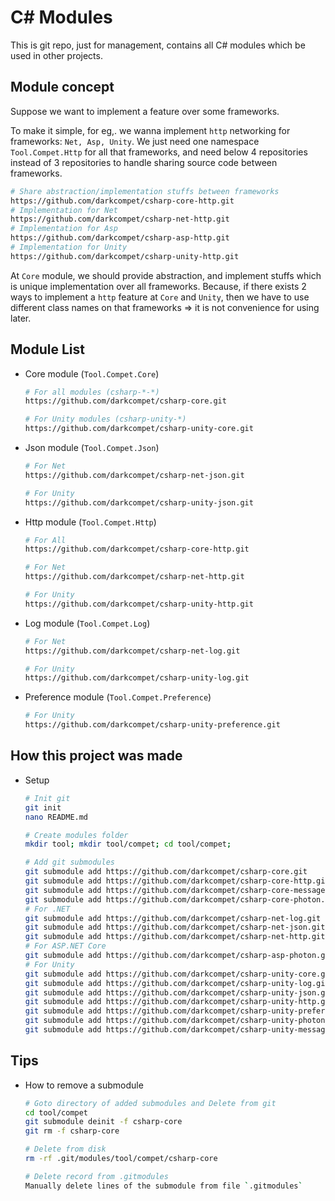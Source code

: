 # C# Modules

This is git repo, just for management, contains all C# modules which be used in other projects.


## Module concept

Suppose we want to implement a feature over some frameworks.

To make it simple, for eg,. we wanna implement `http` networking for frameworks: `Net, Asp, Unity`.
We just need one namespace `Tool.Compet.Http` for all that frameworks, and need below 4 repositories
instead of 3 repositories to handle sharing source code between frameworks.

```bash
# Share abstraction/implementation stuffs between frameworks
https://github.com/darkcompet/csharp-core-http.git
# Implementation for Net
https://github.com/darkcompet/csharp-net-http.git
# Implementation for Asp
https://github.com/darkcompet/csharp-asp-http.git
# Implementation for Unity
https://github.com/darkcompet/csharp-unity-http.git
```

At `Core` module, we should provide abstraction, and implement stuffs which is unique implementation
over all frameworks.
Because, if there exists 2 ways to implement a `http` feature at `Core` and `Unity`, then we have to use
different class names on that frameworks => it is not convenience for using later.


## Module List

- Core module (`Tool.Compet.Core`)
	
	```bash
	# For all modules (csharp-*-*)
	https://github.com/darkcompet/csharp-core.git
	
	# For Unity modules (csharp-unity-*)
	https://github.com/darkcompet/csharp-unity-core.git
	```

- Json module (`Tool.Compet.Json`)

	```bash
	# For Net
	https://github.com/darkcompet/csharp-net-json.git
	
	# For Unity
	https://github.com/darkcompet/csharp-unity-json.git
	```

- Http module (`Tool.Compet.Http`)

	```bash
	# For All
	https://github.com/darkcompet/csharp-core-http.git

	# For Net
	https://github.com/darkcompet/csharp-net-http.git
	
	# For Unity
	https://github.com/darkcompet/csharp-unity-http.git
	```

- Log module (`Tool.Compet.Log`)

	```bash
	# For Net
	https://github.com/darkcompet/csharp-net-log.git
	
	# For Unity
	https://github.com/darkcompet/csharp-unity-log.git
	```

- Preference module (`Tool.Compet.Preference`)

	```bash
	# For Unity
	https://github.com/darkcompet/csharp-unity-preference.git
	```


## How this project was made

- Setup

	```bash
	# Init git
	git init
	nano README.md

	# Create modules folder
	mkdir tool; mkdir tool/compet; cd tool/compet;

	# Add git submodules
	git submodule add https://github.com/darkcompet/csharp-core.git
	git submodule add https://github.com/darkcompet/csharp-core-http.git
	git submodule add https://github.com/darkcompet/csharp-core-messagepack.git
	git submodule add https://github.com/darkcompet/csharp-core-photon.git
	# For .NET
	git submodule add https://github.com/darkcompet/csharp-net-log.git
	git submodule add https://github.com/darkcompet/csharp-net-json.git
	git submodule add https://github.com/darkcompet/csharp-net-http.git
	# For ASP.NET Core
	git submodule add https://github.com/darkcompet/csharp-asp-photon.git
	# For Unity
	git submodule add https://github.com/darkcompet/csharp-unity-core.git
	git submodule add https://github.com/darkcompet/csharp-unity-log.git
	git submodule add https://github.com/darkcompet/csharp-unity-json.git
	git submodule add https://github.com/darkcompet/csharp-unity-http.git
	git submodule add https://github.com/darkcompet/csharp-unity-preference.git
	git submodule add https://github.com/darkcompet/csharp-unity-photon.git
	git submodule add https://github.com/darkcompet/csharp-unity-messagepack.git
	```


## Tips

- How to remove a submodule

	```bash
	# Goto directory of added submodules and Delete from git
	cd tool/compet
	git submodule deinit -f csharp-core
	git rm -f csharp-core

	# Delete from disk
	rm -rf .git/modules/tool/compet/csharp-core

	# Delete record from .gitmodules
	Manually delete lines of the submodule from file `.gitmodules`
	```
